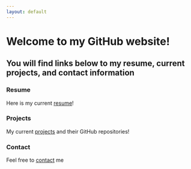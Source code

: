 ```yaml
---
layout: default
---
```


# Welcome to my GitHub website!
## You will find links below to my resume, current projects, and contact information


### Resume
Here is my current [resume](./directorys/resume/base.md)!


### Projects
My current [projects](./directorys/projects/base.md) and their GitHub repositories!

### Contact
Feel free to [contact](./directorys/contacts/base.md) me
